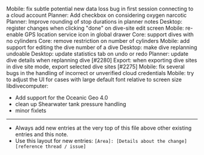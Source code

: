 Mobile: fix subtle potential new data loss bug in first session connecting to a cloud account
Planner: Add checkbox on considering oxygen narcotic
Planner: Improve rounding of stop durations in planner notes
Desktop: register changes when clicking "done" on dive-site edit screen
Mobile: re-enable GPS location service icon in global drawer
Core: support dives with no cylinders
Core: remove restriction on number of cylinders
Mobile: add support for editing the dive number of a dive
Desktop: make dive replanning undoable
Desktop: update statistics tab on undo or redo
Planner: update dive details when replanning dive [#2280]
Export: when exporting dive sites in dive site mode, export selected dive sites [#2275]
Mobile: fix several bugs in the handling of incorrect or unverified cloud credentials
Mobile: try to adjust the UI for cases with large default font relative to screen size
libdivecomputer:
- Add support for the Oceanic Geo 4.0
- clean up Shearwater tank pressure handling
- minor fixlets
---
* Always add new entries at the very top of this file above other existing entries and this note.
* Use this layout for new entries: `[Area]: [Details about the change] [reference thread / issue]`
